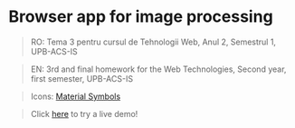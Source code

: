 # Browser app for image processing
>RO: Tema 3 pentru cursul de Tehnologii Web, Anul 2, Semestrul 1, UPB-ACS-IS

>EN: 3rd and final homework for the Web Technologies, Second year, first semester, UPB-ACS-IS

>Icons: [Material Symbols](https://fonts.google.com/icons)

>Click [here](https://aandrei404.github.io/imgproc/index.html) to try a live demo!
